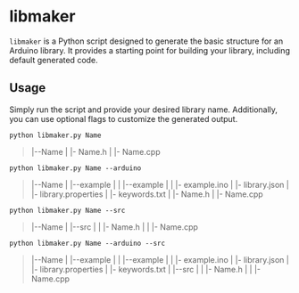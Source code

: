 
# libmaker

`libmaker` is a Python script designed to generate the basic structure for an Arduino library. It provides a starting point for building your library, including default generated code.

## Usage

Simply run the script and provide your desired library name. Additionally, you can use optional flags to customize the generated output.

`python libmaker.py Name`

>|--Name
>|  |- Name.h
>|  |- Name.cpp

`python libmaker.py Name --arduino`

>|--Name
>|  |--example
>|  |  |--example
>|  |     |- example.ino
>|  |- library.json
>|  |- library.properties
>|  |- keywords.txt
>|  |- Name.h
>|  |- Name.cpp

`python libmaker.py Name --src`

>|--Name
>|  |--src
>|  |  |- Name.h
>|  |  |- Name.cpp

`python libmaker.py Name --arduino --src`

>|--Name
>|  |--example
>|  |  |--example
>|  |     |- example.ino
>|  |- library.json
>|  |- library.properties
>|  |- keywords.txt
>|  |--src
>|  |  |- Name.h
>|  |  |- Name.cpp



